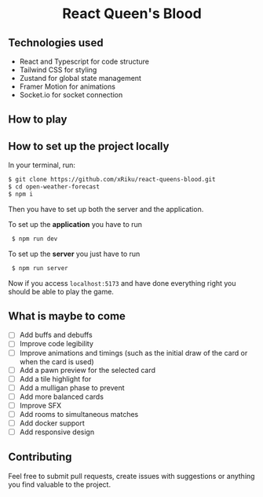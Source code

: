 <h1 align='Center'>
  React Queen's Blood 
</h1>

## Technologies used

- React and Typescript for code structure
- Tailwind CSS for styling
- Zustand for global state management
- Framer Motion for animations
- Socket.io for socket connection

## How to play

## How to set up the project locally

In your terminal, run:

```sh
$ git clone https://github.com/xRiku/react-queens-blood.git
$ cd open-weather-forecast
$ npm i
```

Then you have to set up both the server and the application.

To set up the **application** you have to run

```sh
 $ npm run dev
```

To set up the **server** you just have to run

```sh
 $ npm run server
```

Now if you access `localhost:5173` and have done everything right you should be able to play the game.

## What is maybe to come

- [ ] Add buffs and debuffs
- [ ] Improve code legibility
- [ ] Improve animations and timings (such as the initial draw of the card or when the card is used)
- [ ] Add a pawn preview for the selected card
- [ ] Add a tile highlight for
- [ ] Add a mulligan phase to prevent
- [ ] Add more balanced cards
- [ ] Improve SFX
- [ ] Add rooms to simultaneous matches
- [ ] Add docker support
- [ ] Add responsive design

## Contributing

Feel free to submit pull requests, create issues with suggestions or anything you find valuable to the project.
